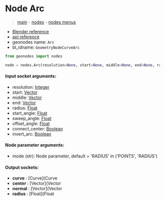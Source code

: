 # Node Arc

> [main](../structure.md) - [nodes](nodes.md) - [nodes menus](nodes_menus.md)

- [Blender reference](https://docs.blender.org/manual/en/latest/modeling/geometry_nodes/curve_primitives/arc.html)
- [api reference](https://docs.blender.org/api/current/bpy.types.GeometryNodeCurveArc.html)
- geonodes name: `Arc`
- bl_idname: `GeometryNodeCurveArc`

```python
from geonodes import nodes

node = nodes.Arc(resolution=None, start=None, middle=None, end=None, radius=None, start_angle=None, sweep_angle=None, offset_angle=None, connect_center=None, invert_arc=None, mode='RADIUS')
```

#### Input socket arguments:

- resolution: [Integer](Integer.md)
- start: [Vector](Vector.md)
- middle: [Vector](Vector.md)
- end: [Vector](Vector.md)
- radius: [Float](Float.md)
- start_angle: [Float](Float.md)
- sweep_angle: [Float](Float.md)
- offset_angle: [Float](Float.md)
- connect_center: [Boolean](Boolean.md)
- invert_arc: [Boolean](Boolean.md)

#### Node parameter arguments:

- mode (str): Node parameter, default = 'RADIUS' in ('POINTS', 'RADIUS')

#### Output sockets:

- **curve** : [Curve](Curve
- **center** : [Vector](Vector
- **normal** : [Vector](Vector
- **radius** : [Float](Float

